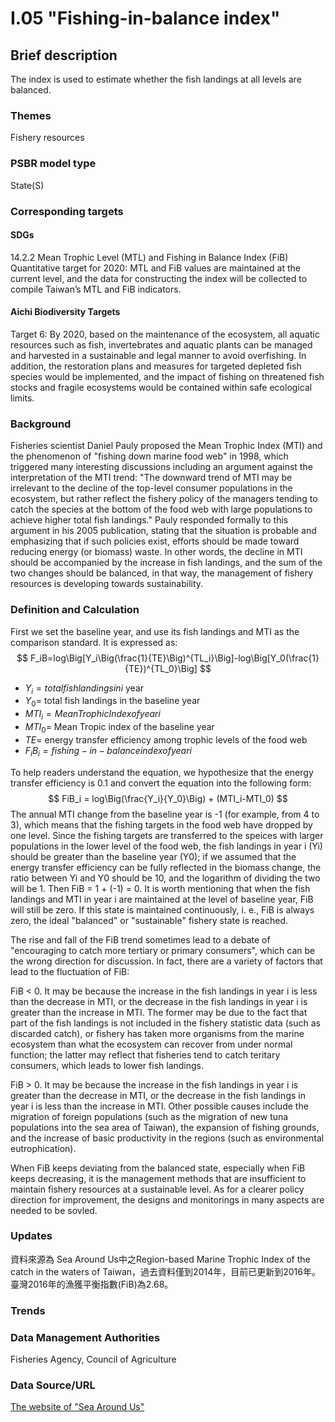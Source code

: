 # I.05 "Fishing-in-balance index"

<script type="text/javascript" src="http://cdn.mathjax.org/mathjax/latest/MathJax.js?config=TeX-AMS-MML_HTMLorMML"></script>

## Brief description
The index is used to estimate whether the fish landings at all levels are balanced.
### Themes
Fishery resources
### PSBR model type
State(S)
### Corresponding targets
#### SDGs
14.2.2 Mean Trophic Level (MTL) and Fishing in Balance Index (FiB) Quantitative target for 2020: MTL and FiB values are maintained at the current level, and the data for constructing the index will be collected to compile Taiwan’s MTL and FiB indicators.
#### Aichi Biodiversity Targets
Target 6: By 2020, based on the maintenance of the ecosystem, all aquatic resources such as fish, invertebrates and aquatic plants can be managed and harvested in a sustainable and legal manner to avoid overfishing. In addition, the restoration plans and measures for targeted depleted fish species would be implemented, and the impact of fishing on threatened fish stocks and fragile ecosystems would be contained within safe ecological limits.
### Background
Fisheries scientist Daniel Pauly proposed the Mean Trophic Index (MTI) and the phenomenon of "fishing down marine food web" in 1998, which triggered many interesting discussions including an argument against the interpretation of the MTI trend: "The downward trend of MTI may be irrelevant to the decline of the top-level consumer populations in the ecosystem, but rather reflect the fishery policy of the managers tending to catch the species at the bottom of the food web with large populations to achieve higher total fish landings." Pauly responded formally to this argument in his 2005 publication, stating that the situation is probable and emphasizing that if such policies exist, efforts should be made toward reducing energy (or biomass) waste. In other words, the decline in MTI should be accompanied by the increase in fish landings, and the sum of the two changes should be balanced, in that way, the management of fishery resources is developing towards sustainability.
### Definition and Calculation
First we set the baseline year, and use its fish landings and MTI as the comparison standard. It is expressed as: $$ F_iB=log\Big[Y_i\Big(\frac{1}{TE}\Big)^{TL_i}\Big]-log\Big[Y_0(\frac{1}{TE})^{TL_0}\Big] $$
* $Y_i= total fish landings in i$ year
* $Y_0=$ total fish landings in the baseline year
* $MTI_i= Mean Trophic Index of year i$
* $MTI_0=$ Mean Tropic index of the baseline year
* $TE=$ energy transfer efficiency among trophic levels of the food web
* $F_iB_i= fishing-in-balance index of year i$

To help readers understand the equation, we hypothesize that the energy transfer efficiency is 0.1 and convert the equation into the following form: $$ FiB_i = log\Big(\frac{Y_i}{Y_0}\Big) + (MTI_i-MTI_0) $$ The annual MTI change from the baseline year is -1 (for example, from 4 to 3), which means that the fishing targets in the food web have dropped by one level. Since the fishing targets are transferred to the speices with larger populations in the lower level of the food web, the fish landings in year i (Yi) should be greater than the baseline year (Y0); if we assumed that the energy transfer efficiency can be fully reflected in the biomass change, the ratio between Yi and Y0 should be 10, and the logarithm of dividing the two will be 1. Then FiB = 1 + (-1) = 0. It is worth mentioning that when the fish landings and MTI in year i are maintained at the level of baseline year, FiB will still be zero. If this state is maintained continuously, i. e., FiB is always zero, the ideal "balanced" or "sustainable" fishery state is reached.

The rise and fall of the FiB trend sometimes lead to a debate of "encouraging to catch more tertiary or primary consumers", which can be the wrong direction for discussion. In fact, there are a variety of factors that lead to the fluctuation of FiB:

FiB < 0. It may be because the increase in the fish landings in year i is less than the decrease in MTI, or the decrease in the fish landings in year i is greater than the increase in MTI. The former may be due to the fact that part of the fish landings is not included in the fishery statistic data (such as discarded catch), or fishery has taken more organisms from the marine ecosystem than what the ecosystem can recover from under normal function; the latter may reflect that fisheries tend to catch teritary consumers, which leads to lower fish landings.

FiB > 0. It may be because the increase in the fish landings in year i is greater than the decrease in MTI, or the decrease in the fish landings in year i is less than the increase in MTI. Other possible causes include the migration of foreign populations (such as the migration of new tuna populations into the sea area of Taiwan), the expansion of fishing grounds, and the increase of basic productivity in the regions (such as environmental eutrophication).

When FiB keeps deviating from the balanced state, especially when FiB keeps decreasing, it is the management methods that are insufficient to maintain fishery resources at a sustainable level. As for a clearer policy direction for improvement, the designs and monitorings in many aspects are needed to be sovled.
### Updates
資料來源為 Sea Around Us中之Region-based Marine Trophic Index of the catch in the waters of Taiwan，過去資料僅到2014年，目前已更新到2016年。 臺灣2016年的漁獲平衡指數(FiB)為2.68。
### Trends
### Data Management Authorities
Fisheries Agency, Council of Agriculture
### Data Source/URL
[The website of "Sea Around Us"](http://www.seaaroundus.org/)